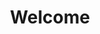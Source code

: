---
navgroup: 'MainNav'
navTitle: Home
order: 1

layout: landing
title: Welcome

heroTitle: Making your business better&hellip; together

---